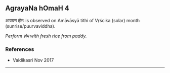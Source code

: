 ## AgrayaNa hOmaH 4
आग्रयण होमः is observed on Amāvāsyā tithi of Vṛścika (solar) month (sunrise/puurvaviddha).

_Perform होम with fresh rice from paddy._
### References
* Vaidikasri Nov 2017


---
